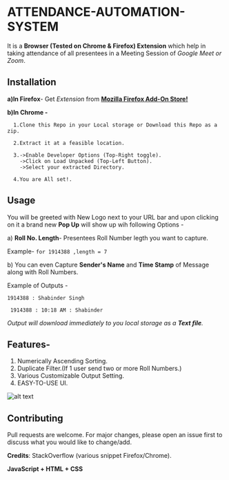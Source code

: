 # ATTENDANCE-AUTOMATION-SYSTEM

It is a **Browser (Tested on Chrome & Firefox) Extension** which help in taking attendance of all presentees in a Meeting Session of *Google Meet or Zoom*.


## Installation

**a)In Firefox**- Get *Extension* from **[Mozilla Firefox Add-On Store!](https://addons.mozilla.org/en-US/firefox/addon/attendance-automation-system/)**
            
**b)In Chrome -**

      1.Clone this Repo in your Local storage or Download this Repo as a zip.

      2.Extract it at a feasible location.

      3.->Enable Developer Options (Top-Right toggle).
        ->Click on Load Unpacked (Top-Left Button). 
        ->Select your extracted Directory.

      4.You are All set!.
## Usage

You will be greeted with New Logo next to your URL bar and upon clicking on it a brand new **Pop Up** will show up wih following Options -

a) **Roll No. Length**- Presentees Roll Number legth you want to capture.

Example- ```for 1914388 ,length = 7```

b) You can even Capture **Sender's Name** and **Time Stamp** of Message along with Roll Numbers.

Example of Outputs - 

```1914388 : Shabinder Singh```

``` 1914388 : 10:18 AM : Shabinder```

_Output will download immediately to you local storage as a **Text file**._

## Features-
1. Numerically Ascending Sorting.
2. Duplicate Filter.(If 1 user send two or more Roll Numbers.)
3. Various Customizable Output Setting.
4. EASY-TO-USE UI.

![alt text](https://raw.githubusercontent.com/Shabinder/Attendance-Automation-System/master/UI-ScreenShot.png "UI")

 

## Contributing
Pull requests are welcome. For major changes, please open an issue first to discuss what you would like to change/add.
 


**Credits**: StackOverflow (various snippet Firefox/Chrome).

**JavaScript + HTML + CSS**
